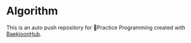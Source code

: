 # Algorithm
This is an auto push repository for Practice Programming created with [BaekjoonHub](https://github.com/BaekjoonHub/BaekjoonHub).
